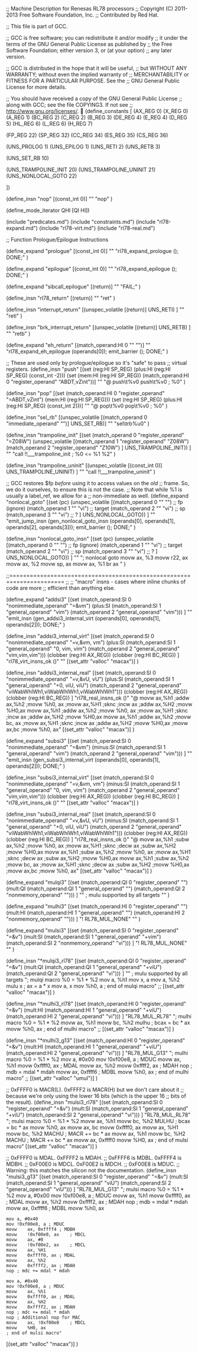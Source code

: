 ;;  Machine Description for Renesas RL78 processors
;;  Copyright (C) 2011-2013 Free Software Foundation, Inc.
;;  Contributed by Red Hat.

;; This file is part of GCC.

;; GCC is free software; you can redistribute it and/or modify
;; it under the terms of the GNU General Public License as published by
;; the Free Software Foundation; either version 3, or (at your option)
;; any later version.

;; GCC is distributed in the hope that it will be useful,
;; but WITHOUT ANY WARRANTY; without even the implied warranty of
;; MERCHANTABILITY or FITNESS FOR A PARTICULAR PURPOSE.  See the
;; GNU General Public License for more details.

;; You should have received a copy of the GNU General Public License
;; along with GCC; see the file COPYING3.  If not see
;; <http://www.gnu.org/licenses/>.

(define_constants
  [
   (AX_REG 0)
   (X_REG 0)
   (A_REG 1)
   (BC_REG 2)
   (C_REG 2)
   (B_REG 3)
   (DE_REG 4)
   (E_REG 4)
   (D_REG 5)
   (HL_REG 6)
   (L_REG 6)
   (H_REG 7)

   (FP_REG 22)
   (SP_REG 32)
   (CC_REG 34)
   (ES_REG 35)
   (CS_REG 36)

   (UNS_PROLOG	1)
   (UNS_EPILOG	1)
   (UNS_RETI	2)
   (UNS_RETB	3)

   (UNS_SET_RB	10)

   (UNS_TRAMPOLINE_INIT		20)
   (UNS_TRAMPOLINE_UNINIT	21)
   (UNS_NONLOCAL_GOTO		22)

   ])

(define_insn "nop"
  [(const_int 0)]
  ""
  "nop"
  )

(define_mode_iterator QHI [QI HI])

(include "predicates.md")
(include "constraints.md")
(include "rl78-expand.md")
(include "rl78-virt.md")
(include "rl78-real.md")


;; Function Prologue/Epilogue Instructions

(define_expand "prologue"
  [(const_int 0)]
  ""
  "rl78_expand_prologue (); DONE;"
)

(define_expand "epilogue"
  [(const_int 0)]
  ""
  "rl78_expand_epilogue (); DONE;"
)

(define_expand "sibcall_epilogue"
  [(return)]
  ""
  "FAIL;"
)

(define_insn "rl78_return"
  [(return)]
  ""
  "ret"
)

(define_insn "interrupt_return"
  [(unspec_volatile [(return)] UNS_RETI) ]
  ""
  "reti"
)

(define_insn "brk_interrupt_return"
  [(unspec_volatile [(return)] UNS_RETB) ]
  ""
  "retb"
)

(define_expand "eh_return"
  [(match_operand:HI 0 "" "")]
  ""
  "rl78_expand_eh_epilogue (operands[0]);
   emit_barrier ();
   DONE;"
)

;; These are used only by prologue/epilogue so it's "safe" to pass
;; virtual registers.
(define_insn "push"
  [(set (reg:HI SP_REG)
	(plus:HI (reg:HI SP_REG)
		  (const_int -2)))
   (set (mem:HI (reg:HI SP_REG))
	(match_operand:HI 0 "register_operand" "ABDT,vZint"))]
  ""
  "@
   push\t%v0
   push\t%v0 ; %0"
)

(define_insn "pop"
  [(set (match_operand:HI 0 "register_operand" "=ABDT,vZint")
	(mem:HI (reg:HI SP_REG)))
   (set (reg:HI SP_REG)
	(plus:HI (reg:HI SP_REG)
		    (const_int 2)))]
  ""
  "@
   pop\t%v0
   pop\t%v0 ; %0"
)

(define_insn "sel_rb"
  [(unspec_volatile [(match_operand 0 "immediate_operand" "")] UNS_SET_RB)]
  ""
  "sel\trb%u0"
  )

(define_insn "trampoline_init"
  [(set (match_operand 0 "register_operand" "=Z08W")
	(unspec_volatile [(match_operand 1 "register_operand" "Z08W")
			  (match_operand 2 "register_operand" "Z10W")
			  ] UNS_TRAMPOLINE_INIT))
   ]
  ""
  "call !!___trampoline_init ; %0 <= %1 %2"
  )

(define_insn "trampoline_uninit"
  [(unspec_volatile [(const_int 0)] UNS_TRAMPOLINE_UNINIT)
   ]
  ""
  "call !!___trampoline_uninit"
  )

;; GCC restores $fp *before* using it to access values on the *old*
;; frame.  So, we do it ourselves, to ensure this is not the case.
;; Note that while %1 is usually a label_ref, we allow for a
;; non-immediate as well.
(define_expand "nonlocal_goto"
  [(set (pc)
	(unspec_volatile [(match_operand 0 "" "") ;; fp (ignore)
			  (match_operand 1 "" "vi") ;; target
			  (match_operand 2 "" "vi") ;; sp
			  (match_operand 3 "" "vi") ;; ?
			  ] UNS_NONLOCAL_GOTO))
   ]
  ""
  "emit_jump_insn (gen_nonlocal_goto_insn (operands[0], operands[1], operands[2], operands[3]));
   emit_barrier ();
   DONE;"
  )

(define_insn "nonlocal_goto_insn"
  [(set (pc)
	(unspec_volatile [(match_operand 0 "" "") ;; fp (ignore)
			  (match_operand 1 "" "vi") ;; target
			  (match_operand 2 "" "vi") ;; sp
			  (match_operand 3 "" "vi") ;; ?
			  ] UNS_NONLOCAL_GOTO))
   ]
  ""
  "; nonlocal goto
	movw	ax, %3
	movw	r22, ax
	movw	ax, %2
	movw	sp, ax
	movw	ax, %1
	br	ax
"
  )

;;======================================================================
;;
;; "macro" insns - cases where inline chunks of code are more
;; efficient than anything else.

(define_expand "addsi3"
  [(set (match_operand:SI          0 "nonimmediate_operand" "=&vm")
	(plus:SI (match_operand:SI 1 "general_operand"      "vim")
		 (match_operand    2 "general_operand"      "vim")))
   ]
  ""
  "emit_insn (gen_addsi3_internal_virt (operands[0], operands[1], operands[2]));
   DONE;"
)

(define_insn "addsi3_internal_virt"
  [(set (match_operand:SI          0 "nonimmediate_operand" "=v,&vm, vm")
	(plus:SI (match_operand:SI 1 "general_operand"      "0, vim, vim")
		 (match_operand    2 "general_operand"      "vim,vim,vim")))
   (clobber (reg:HI AX_REG))
   (clobber (reg:HI BC_REG))
   ]
  "rl78_virt_insns_ok ()"
  ""
  [(set_attr "valloc" "macax")]
)

(define_insn "addsi3_internal_real"
  [(set (match_operand:SI          0 "nonimmediate_operand" "=v,&vU, vU")
	(plus:SI (match_operand:SI 1 "general_operand"      "+0, viU, viU")
		 (match_operand    2 "general_operand"      "viWabWhlWh1,viWabWhlWh1,viWabWhlWh1")))
   (clobber (reg:HI AX_REG))
   (clobber (reg:HI BC_REG))
   ]
  "rl78_real_insns_ok ()"
  "@
   movw ax,%h1 \;addw ax,%h2 \;movw %h0, ax \;movw ax,%H1 \;sknc \;incw ax \;addw ax,%H2 \;movw %H0,ax
   movw ax,%h1 \;addw ax,%h2 \;movw %h0, ax \;movw ax,%H1 \;sknc \;incw ax \;addw ax,%H2 \;movw %H0,ax
   movw ax,%h1 \;addw ax,%h2 \;movw bc,  ax \;movw ax,%H1 \;sknc \;incw ax \;addw ax,%H2 \;movw %H0,ax \;movw ax,bc \;movw %h0, ax"
  [(set_attr "valloc" "macax")]
)

(define_expand "subsi3"
  [(set (match_operand:SI           0 "nonimmediate_operand" "=&vm")
	(minus:SI (match_operand:SI 1 "general_operand"      "vim")
		  (match_operand    2 "general_operand"    "vim")))
   ]
  ""
  "emit_insn (gen_subsi3_internal_virt (operands[0], operands[1], operands[2]));
  DONE;"
)

(define_insn "subsi3_internal_virt"
  [(set (match_operand:SI           0 "nonimmediate_operand" "=v,&vm, vm")
	(minus:SI (match_operand:SI 1 "general_operand"      "0, vim, vim")
		  (match_operand    2 "general_operand"      "vim,vim,vim")))
   (clobber (reg:HI AX_REG))
   (clobber (reg:HI BC_REG))
   ]
  "rl78_virt_insns_ok ()"
  ""
  [(set_attr "valloc" "macax")]
)

(define_insn "subsi3_internal_real"
  [(set (match_operand:SI           0 "nonimmediate_operand" "=v,&vU, vU")
	(minus:SI (match_operand:SI 1 "general_operand"      "+0, viU, viU")
		  (match_operand    2 "general_operand"      "viWabWhlWh1,viWabWhlWh1,viWabWhlWh1")))
   (clobber (reg:HI AX_REG))
   (clobber (reg:HI BC_REG))
   ]
  "rl78_real_insns_ok ()"
  "@
   movw ax,%h1 \;subw ax,%h2 \;movw %h0, ax \;movw ax,%H1 \;sknc \;decw ax \;subw ax,%H2 \;movw %H0,ax
   movw ax,%h1 \;subw ax,%h2 \;movw %h0, ax \;movw ax,%H1 \;sknc \;decw ax \;subw ax,%H2 \;movw %H0,ax
   movw ax,%h1 \;subw ax,%h2 \;movw bc,  ax \;movw ax,%H1 \;sknc \;decw ax \;subw ax,%H2 \;movw %H0,ax \;movw ax,bc \;movw %h0, ax"
  [(set_attr "valloc" "macax")]
)

(define_expand "mulqi3"
  [(set (match_operand:QI          0 "register_operand" "")
	(mult:QI  (match_operand:QI 1 "general_operand" "")
		  (match_operand:QI 2 "nonmemory_operand" "")))
   ]
  "" ; mulu supported by all targets
  ""
)

(define_expand "mulhi3"
  [(set (match_operand:HI          0 "register_operand" "")
	(mult:HI (match_operand:HI 1 "general_operand" "")
		 (match_operand:HI 2 "nonmemory_operand" "")))
   ]
  "! RL78_MUL_NONE"
  ""
)

(define_expand "mulsi3"
  [(set (match_operand:SI          0 "register_operand" "=&v")
	(mult:SI (match_operand:SI 1 "general_operand" "+vim")
		 (match_operand:SI 2 "nonmemory_operand" "vi")))
   ]
  "! RL78_MUL_NONE"
  ""
)

(define_insn "*mulqi3_rl78"
  [(set (match_operand:QI          0 "register_operand" "=&v")
	(mult:QI (match_operand:QI 1 "general_operand" "+viU")
		 (match_operand:QI 2 "general_operand" "vi")))
   ]
  "" ; mulu supported by all targets
  "; mulqi macro %0 = %1 * %2
	mov    a, %h1
	mov    x, a
	mov    a, %h2
	mulu   x ; ax = a * x
	mov    a, x
	mov    %h0, a
	; end of mulqi macro"
;;  [(set_attr "valloc" "macax")]
)

(define_insn "*mulhi3_rl78"
  [(set (match_operand:HI          0 "register_operand" "=&v")
	(mult:HI (match_operand:HI 1 "general_operand" "+viU")
		 (match_operand:HI 2 "general_operand" "vi")))
   ]
  "RL78_MUL_RL78"
  "; mulhi macro %0 = %1 * %2
	movw    ax, %h1
	movw    bc, %h2
	mulhu   ; bcax = bc * ax
	movw    %h0, ax
	; end of mulhi macro"
;;  [(set_attr "valloc" "macax")]
)

(define_insn "*mulhi3_g13"
  [(set (match_operand:HI          0 "register_operand" "=&v")
	(mult:HI (match_operand:HI 1 "general_operand" "+viU")
		 (match_operand:HI 2 "general_operand" "vi")))
   ]
  "RL78_MUL_G13"
  "; mulhi macro %0 = %1 * %2
	mov     a, #0x00
	mov     !0xf00e8, a     ; MDUC
	movw    ax, %h1
	movw    0xffff0, ax     ; MDAL
	movw    ax, %h2
	movw    0xffff2, ax     ; MDAH
	nop     ; mdb = mdal * mdah
	movw    ax, 0xffff6     ; MDBL
	movw    %h0, ax
        ; end of mulhi macro"
;;  [(set_attr "valloc" "umul")]
)

;; 0xFFFF0 is MACR(L).  0xFFFF2 is MACR(H) but we don't care about it
;; because we're only using the lower 16 bits (which is the upper 16
;; bits of the result).
(define_insn "mulsi3_rl78"
  [(set (match_operand:SI          0 "register_operand" "=&v")
	(mult:SI (match_operand:SI 1 "general_operand" "+viU")
		 (match_operand:SI 2 "general_operand" "vi")))
   ]
  "RL78_MUL_RL78"
  "; mulsi macro %0 = %1 * %2
	movw	ax, %h1
	movw	bc, %h2
	MULHU	; bcax = bc * ax
	movw	%h0, ax
	movw	ax, bc
	movw	0xffff0, ax
	movw	ax, %H1
	movw	bc, %h2
	MACHU	; MACR += bc * ax
	movw	ax, %h1
	movw	bc, %H2
	MACHU	; MACR += bc * ax
	movw	ax, 0xffff0
	movw	%H0, ax
	; end of mulsi macro"
  [(set_attr "valloc" "macax")]
  )

;; 0xFFFF0 is MDAL.  0xFFFF2 is MDAH.
;; 0xFFFF6 is MDBL.  0xFFFF4 is MDBH.
;; 0xF00E0 is MDCL.  0xF00E2 is MDCH.
;; 0xF00E8 is MDUC.
;; Warning: this matches the silicon not the documentation.
(define_insn "mulsi3_g13"
  [(set (match_operand:SI          0 "register_operand" "=&v")
	(mult:SI (match_operand:SI 1 "general_operand" "viU")
		 (match_operand:SI 2 "general_operand" "viU")))
   ]
  "RL78_MUL_G13"
  "; mulsi macro %0 = %1 * %2
	mov	a, #0x00
	mov	!0xf00e8, a	; MDUC
	movw	ax, %h1
	movw	0xffff0, ax	; MDAL
	movw	ax, %h2
	movw	0xffff2, ax	; MDAH
	nop	; mdb = mdal * mdah
	movw	ax, 0xffff6	; MDBL
	movw	%h0, ax

	mov	a, #0x40
	mov	!0xf00e8, a	; MDUC
	movw	ax, 0xffff4	; MDBH
	movw	!0xf00e0, ax	; MDCL
	movw	ax, #0
	movw	!0xf00e2, ax	; MDCL
	movw	ax, %H1
	movw	0xffff0, ax	; MDAL
	movw	ax, %h2
	movw	0xffff2, ax	; MDAH
	nop	; mdc += mdal * mdah

	mov	a, #0x40
	mov	!0xf00e8, a	; MDUC
	movw	ax, %h1
	movw	0xffff0, ax	; MDAL
	movw	ax, %H2
	movw	0xffff2, ax	; MDAH
	nop	; mdc += mdal * mdah
	nop	; Additional nop for MAC
	movw	ax, !0xf00e0	; MDCL
	movw	%H0, ax
	; end of mulsi macro"
  [(set_attr "valloc" "macax")]
  )
